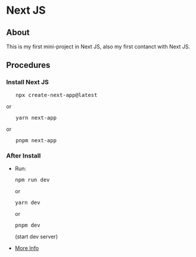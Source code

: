 # Next JS

## About

This is my first mini-project in Next JS, also my first contanct with Next JS.

## Procedures

### Install Next JS

<pre>
   npx create-next-app@latest
</pre>

or

<pre>
   yarn next-app
</pre>

or

<pre>
   pnpm next-app
</pre>

### After Install

<ul>
   <li>Run: 
      <pre>npm run dev</pre> or <pre>yarn dev</pre> or <pre>pnpm dev</pre> (start dev server)
   </li>
</ul>

-  <a href="https://nextjs.org/docs" target="_blank">More Info</a>
